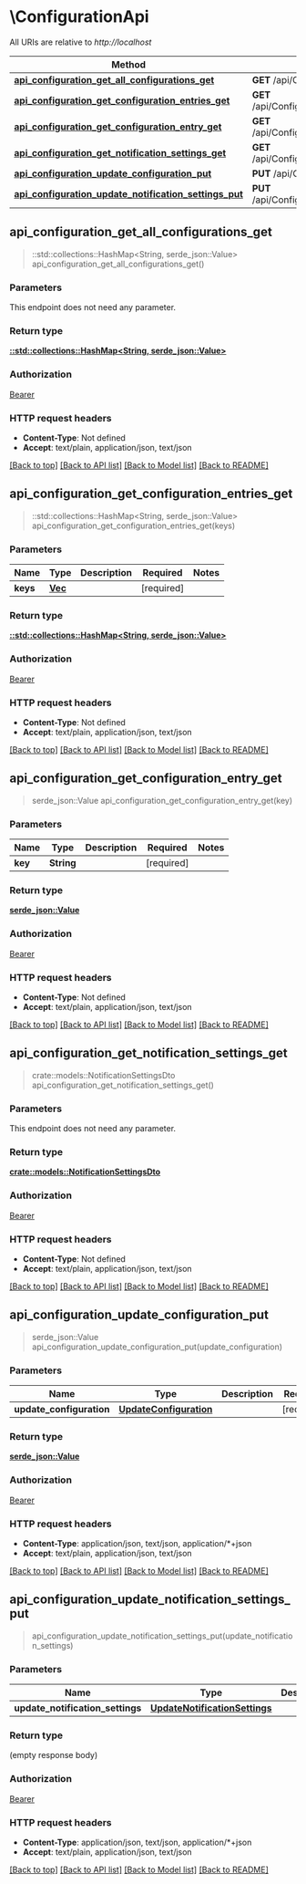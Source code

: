 # \ConfigurationApi

All URIs are relative to *http://localhost*

Method | HTTP request | Description
------------- | ------------- | -------------
[**api_configuration_get_all_configurations_get**](ConfigurationApi.md#api_configuration_get_all_configurations_get) | **GET** /api/Configuration/GetAllConfigurations | 
[**api_configuration_get_configuration_entries_get**](ConfigurationApi.md#api_configuration_get_configuration_entries_get) | **GET** /api/Configuration/GetConfigurationEntries | 
[**api_configuration_get_configuration_entry_get**](ConfigurationApi.md#api_configuration_get_configuration_entry_get) | **GET** /api/Configuration/GetConfigurationEntry | 
[**api_configuration_get_notification_settings_get**](ConfigurationApi.md#api_configuration_get_notification_settings_get) | **GET** /api/Configuration/GetNotificationSettings | 
[**api_configuration_update_configuration_put**](ConfigurationApi.md#api_configuration_update_configuration_put) | **PUT** /api/Configuration/UpdateConfiguration | 
[**api_configuration_update_notification_settings_put**](ConfigurationApi.md#api_configuration_update_notification_settings_put) | **PUT** /api/Configuration/UpdateNotificationSettings | 



## api_configuration_get_all_configurations_get

> ::std::collections::HashMap<String, serde_json::Value> api_configuration_get_all_configurations_get()


### Parameters

This endpoint does not need any parameter.

### Return type

[**::std::collections::HashMap<String, serde_json::Value>**](serde_json::Value.md)

### Authorization

[Bearer](../README.md#Bearer)

### HTTP request headers

- **Content-Type**: Not defined
- **Accept**: text/plain, application/json, text/json

[[Back to top]](#) [[Back to API list]](../README.md#documentation-for-api-endpoints) [[Back to Model list]](../README.md#documentation-for-models) [[Back to README]](../README.md)


## api_configuration_get_configuration_entries_get

> ::std::collections::HashMap<String, serde_json::Value> api_configuration_get_configuration_entries_get(keys)


### Parameters


Name | Type | Description  | Required | Notes
------------- | ------------- | ------------- | ------------- | -------------
**keys** | [**Vec<String>**](String.md) |  | [required] |

### Return type

[**::std::collections::HashMap<String, serde_json::Value>**](serde_json::Value.md)

### Authorization

[Bearer](../README.md#Bearer)

### HTTP request headers

- **Content-Type**: Not defined
- **Accept**: text/plain, application/json, text/json

[[Back to top]](#) [[Back to API list]](../README.md#documentation-for-api-endpoints) [[Back to Model list]](../README.md#documentation-for-models) [[Back to README]](../README.md)


## api_configuration_get_configuration_entry_get

> serde_json::Value api_configuration_get_configuration_entry_get(key)


### Parameters


Name | Type | Description  | Required | Notes
------------- | ------------- | ------------- | ------------- | -------------
**key** | **String** |  | [required] |

### Return type

[**serde_json::Value**](serde_json::Value.md)

### Authorization

[Bearer](../README.md#Bearer)

### HTTP request headers

- **Content-Type**: Not defined
- **Accept**: text/plain, application/json, text/json

[[Back to top]](#) [[Back to API list]](../README.md#documentation-for-api-endpoints) [[Back to Model list]](../README.md#documentation-for-models) [[Back to README]](../README.md)


## api_configuration_get_notification_settings_get

> crate::models::NotificationSettingsDto api_configuration_get_notification_settings_get()


### Parameters

This endpoint does not need any parameter.

### Return type

[**crate::models::NotificationSettingsDto**](NotificationSettingsDto.md)

### Authorization

[Bearer](../README.md#Bearer)

### HTTP request headers

- **Content-Type**: Not defined
- **Accept**: text/plain, application/json, text/json

[[Back to top]](#) [[Back to API list]](../README.md#documentation-for-api-endpoints) [[Back to Model list]](../README.md#documentation-for-models) [[Back to README]](../README.md)


## api_configuration_update_configuration_put

> serde_json::Value api_configuration_update_configuration_put(update_configuration)


### Parameters


Name | Type | Description  | Required | Notes
------------- | ------------- | ------------- | ------------- | -------------
**update_configuration** | [**UpdateConfiguration**](UpdateConfiguration.md) |  | [required] |

### Return type

[**serde_json::Value**](serde_json::Value.md)

### Authorization

[Bearer](../README.md#Bearer)

### HTTP request headers

- **Content-Type**: application/json, text/json, application/*+json
- **Accept**: text/plain, application/json, text/json

[[Back to top]](#) [[Back to API list]](../README.md#documentation-for-api-endpoints) [[Back to Model list]](../README.md#documentation-for-models) [[Back to README]](../README.md)


## api_configuration_update_notification_settings_put

> api_configuration_update_notification_settings_put(update_notification_settings)


### Parameters


Name | Type | Description  | Required | Notes
------------- | ------------- | ------------- | ------------- | -------------
**update_notification_settings** | [**UpdateNotificationSettings**](UpdateNotificationSettings.md) |  | [required] |

### Return type

 (empty response body)

### Authorization

[Bearer](../README.md#Bearer)

### HTTP request headers

- **Content-Type**: application/json, text/json, application/*+json
- **Accept**: text/plain, application/json, text/json

[[Back to top]](#) [[Back to API list]](../README.md#documentation-for-api-endpoints) [[Back to Model list]](../README.md#documentation-for-models) [[Back to README]](../README.md)

